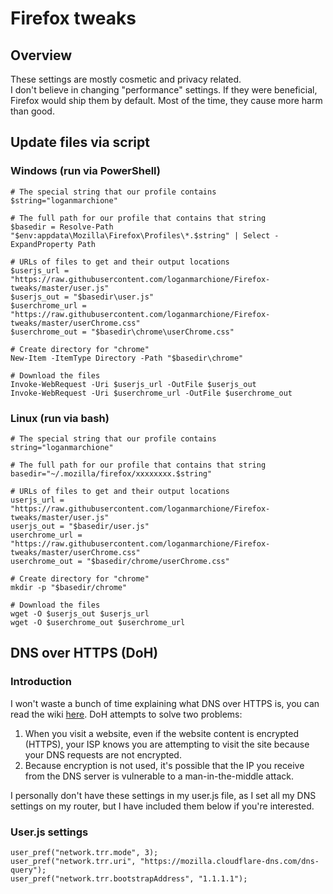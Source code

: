 # Firefox tweaks

## Overview
These settings are mostly cosmetic and privacy related.  
I don't believe in changing "performance" settings. If they were beneficial, Firefox would ship them by default. Most of the time, they cause more harm than good.  

## Update files via script

### Windows (run via PowerShell)
```
# The special string that our profile contains
$string="loganmarchione"

# The full path for our profile that contains that string
$basedir = Resolve-Path "$env:appdata\Mozilla\Firefox\Profiles\*.$string" | Select -ExpandProperty Path

# URLs of files to get and their output locations
$userjs_url = "https://raw.githubusercontent.com/loganmarchione/Firefox-tweaks/master/user.js"
$userjs_out = "$basedir\user.js"
$userchrome_url = "https://raw.githubusercontent.com/loganmarchione/Firefox-tweaks/master/userChrome.css"
$userchrome_out = "$basedir\chrome\userChrome.css"

# Create directory for "chrome"
New-Item -ItemType Directory -Path "$basedir\chrome"

# Download the files
Invoke-WebRequest -Uri $userjs_url -OutFile $userjs_out
Invoke-WebRequest -Uri $userchrome_url -OutFile $userchrome_out
```

### Linux (run via bash)
```
# The special string that our profile contains
string="loganmarchione"

# The full path for our profile that contains that string
basedir="~/.mozilla/firefox/xxxxxxxx.$string"

# URLs of files to get and their output locations
userjs_url = "https://raw.githubusercontent.com/loganmarchione/Firefox-tweaks/master/user.js"
userjs_out = "$basedir/user.js"
userchrome_url = "https://raw.githubusercontent.com/loganmarchione/Firefox-tweaks/master/userChrome.css"
userchrome_out = "$basedir/chrome/userChrome.css"

# Create directory for "chrome"
mkdir -p "$basedir/chrome"

# Download the files
wget -O $userjs_out $userjs_url
wget -O $userchrome_out $userchrome_url
```

## DNS over HTTPS (DoH)

### Introduction
I won't waste a bunch of time explaining what DNS over HTTPS is, you can read the wiki [here](https://en.wikipedia.org/wiki/DNS_over_HTTPS). DoH attempts to solve two problems:
1. When you visit a website, even if the website content is encrypted (HTTPS), your ISP knows you are attempting to visit the site because your DNS requests are not encrypted.
1. Because encryption is not used, it's possible that the IP you receive from the DNS server is vulnerable to a man-in-the-middle attack.

I personally don't have these settings in my user.js file, as I set all my DNS settings on my router, but I have included them below if you're interested.

### User.js settings
```
user_pref("network.trr.mode", 3);
user_pref("network.trr.uri", "https://mozilla.cloudflare-dns.com/dns-query");
user_pref("network.trr.bootstrapAddress", "1.1.1.1");
```
